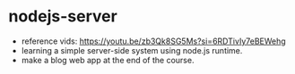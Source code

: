# nodejs-server
* reference vids:
https://youtu.be/zb3Qk8SG5Ms?si=6RDTivIy7eBEWehg <br>
* learning a simple server-side system using node.js runtime.
* make a blog web app at the end of the course.